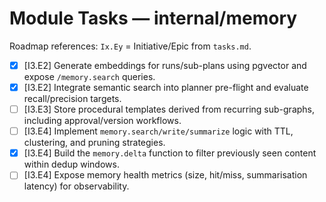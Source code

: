 # Module Tasks — internal/memory

Roadmap references: `Ix.Ey` = Initiative/Epic from `tasks.md`.

- [x] [I3.E2] Generate embeddings for runs/sub-plans using pgvector and expose `/memory.search` queries.
- [x] [I3.E2] Integrate semantic search into planner pre-flight and evaluate recall/precision targets.
- [ ] [I3.E3] Store procedural templates derived from recurring sub-graphs, including approval/version workflows.
- [ ] [I3.E4] Implement `memory.search/write/summarize` logic with TTL, clustering, and pruning strategies.
- [x] [I3.E4] Build the `memory.delta` function to filter previously seen content within dedup windows.
- [ ] [I3.E4] Expose memory health metrics (size, hit/miss, summarisation latency) for observability.
